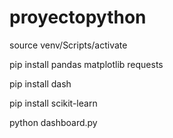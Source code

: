 # proyectopython
source venv/Scripts/activate

pip install pandas matplotlib requests

pip install dash

pip install scikit-learn


python dashboard.py
